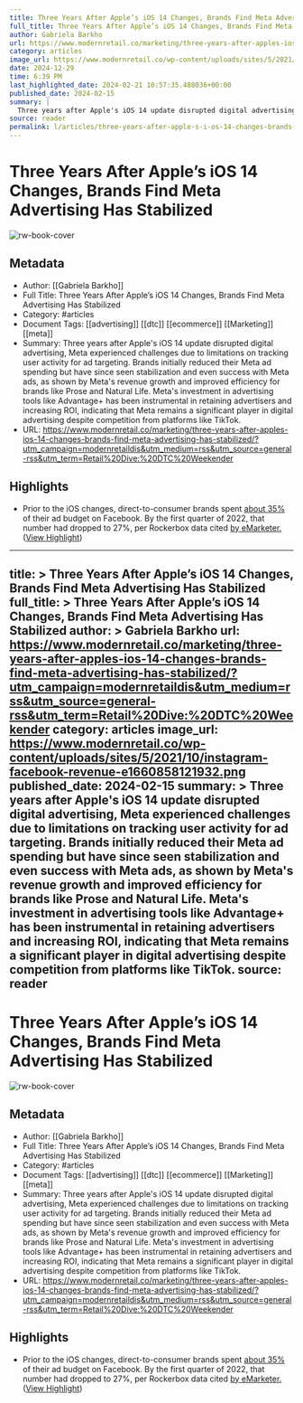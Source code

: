 ```yaml
---
title: Three Years After Apple’s iOS 14 Changes, Brands Find Meta Advertising Has Stabilized
full_title: Three Years After Apple’s iOS 14 Changes, Brands Find Meta Advertising Has Stabilized
author: Gabriela Barkho
url: https://www.modernretail.co/marketing/three-years-after-apples-ios-14-changes-brands-find-meta-advertising-has-stabilized/?utm_campaign=modernretaildis&utm_medium=rss&utm_source=general-rss&utm_term=Retail%20Dive:%20DTC%20Weekender
category: articles
image_url: https://www.modernretail.co/wp-content/uploads/sites/5/2021/10/instagram-facebook-revenue-e1660858121932.png
date: 2024-12-29
time: 6:39 PM
last_highlighted_date: 2024-02-21 10:57:35.488036+00:00
published_date: 2024-02-15
summary: |
  Three years after Apple's iOS 14 update disrupted digital advertising, Meta experienced challenges due to limitations on tracking user activity for ad targeting. Brands initially reduced their Meta ad spending but have since seen stabilization and even success with Meta ads, as shown by Meta's revenue growth and improved efficiency for brands like Prose and Natural Life. Meta's investment in advertising tools like Advantage+ has been instrumental in retaining advertisers and increasing ROI, indicating that Meta remains a significant player in digital advertising despite competition from platforms like TikTok.
source: reader
permalink: l/articles/three-years-after-apple-s-i-os-14-changes-brands-find-meta-advertising-has-stabilized
---
```

# Three Years After Apple’s iOS 14 Changes, Brands Find Meta Advertising Has Stabilized

![rw-book-cover](https://www.modernretail.co/wp-content/uploads/sites/5/2021/10/instagram-facebook-revenue-e1660858121932.png)

## Metadata
- Author: [[Gabriela Barkho]]
- Full Title: Three Years After Apple’s iOS 14 Changes, Brands Find Meta Advertising Has Stabilized
- Category: #articles
- Document Tags: [[advertising]] [[dtc]] [[ecommerce]] [[Marketing]] [[meta]] 
- Summary: Three years after Apple's iOS 14 update disrupted digital advertising, Meta experienced challenges due to limitations on tracking user activity for ad targeting. Brands initially reduced their Meta ad spending but have since seen stabilization and even success with Meta ads, as shown by Meta's revenue growth and improved efficiency for brands like Prose and Natural Life. Meta's investment in advertising tools like Advantage+ has been instrumental in retaining advertisers and increasing ROI, indicating that Meta remains a significant player in digital advertising despite competition from platforms like TikTok.
- URL: https://www.modernretail.co/marketing/three-years-after-apples-ios-14-changes-brands-find-meta-advertising-has-stabilized/?utm_campaign=modernretaildis&utm_medium=rss&utm_source=general-rss&utm_term=Retail%20Dive:%20DTC%20Weekender

## Highlights
- Prior to the iOS changes, direct-to-consumer brands spent [about 35%](https://www.modernretail.co/technology/there-are-headwinds-happening-in-the-industry-inside-metas-post-ios14-strategy/) of their ad budget on Facebook. By the first quarter of 2022, that number had dropped to 27%, per Rockerbox data cited [by eMarketer.](https://www.insiderintelligence.com/content/d2c-brands-2022) ([View Highlight](https://read.readwise.io/read/01hq5n0m85yfrby2t5450k17b0))


---
title: >
  Three Years After Apple’s iOS 14 Changes, Brands Find Meta Advertising Has Stabilized
full_title: >
  Three Years After Apple’s iOS 14 Changes, Brands Find Meta Advertising Has Stabilized
author: >
  Gabriela Barkho
url: https://www.modernretail.co/marketing/three-years-after-apples-ios-14-changes-brands-find-meta-advertising-has-stabilized/?utm_campaign=modernretaildis&utm_medium=rss&utm_source=general-rss&utm_term=Retail%20Dive:%20DTC%20Weekender
category: articles
image_url: https://www.modernretail.co/wp-content/uploads/sites/5/2021/10/instagram-facebook-revenue-e1660858121932.png
published_date: 2024-02-15
summary: >
  Three years after Apple's iOS 14 update disrupted digital advertising, Meta experienced challenges due to limitations on tracking user activity for ad targeting. Brands initially reduced their Meta ad spending but have since seen stabilization and even success with Meta ads, as shown by Meta's revenue growth and improved efficiency for brands like Prose and Natural Life. Meta's investment in advertising tools like Advantage+ has been instrumental in retaining advertisers and increasing ROI, indicating that Meta remains a significant player in digital advertising despite competition from platforms like TikTok.
source: reader
---
# Three Years After Apple’s iOS 14 Changes, Brands Find Meta Advertising Has Stabilized

![rw-book-cover](https://www.modernretail.co/wp-content/uploads/sites/5/2021/10/instagram-facebook-revenue-e1660858121932.png)

## Metadata
- Author: [[Gabriela Barkho]]
- Full Title: Three Years After Apple’s iOS 14 Changes, Brands Find Meta Advertising Has Stabilized
- Category: #articles
- Document Tags: [[advertising]] [[dtc]] [[ecommerce]] [[Marketing]] [[meta]] 
- Summary: Three years after Apple's iOS 14 update disrupted digital advertising, Meta experienced challenges due to limitations on tracking user activity for ad targeting. Brands initially reduced their Meta ad spending but have since seen stabilization and even success with Meta ads, as shown by Meta's revenue growth and improved efficiency for brands like Prose and Natural Life. Meta's investment in advertising tools like Advantage+ has been instrumental in retaining advertisers and increasing ROI, indicating that Meta remains a significant player in digital advertising despite competition from platforms like TikTok.
- URL: https://www.modernretail.co/marketing/three-years-after-apples-ios-14-changes-brands-find-meta-advertising-has-stabilized/?utm_campaign=modernretaildis&utm_medium=rss&utm_source=general-rss&utm_term=Retail%20Dive:%20DTC%20Weekender

## Highlights
- Prior to the iOS changes, direct-to-consumer brands spent [about 35%](https://www.modernretail.co/technology/there-are-headwinds-happening-in-the-industry-inside-metas-post-ios14-strategy/) of their ad budget on Facebook. By the first quarter of 2022, that number had dropped to 27%, per Rockerbox data cited [by eMarketer.](https://www.insiderintelligence.com/content/d2c-brands-2022) ([View Highlight](https://read.readwise.io/read/01hq5n0m85yfrby2t5450k17b0))


